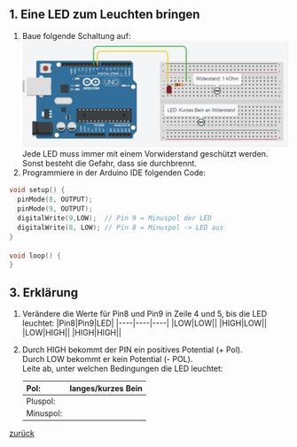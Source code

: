  <link rel="stylesheet" href="https://hi2272.github.io/StyleMD.css">


## 1. Eine LED zum Leuchten bringen
1. Baue folgende Schaltung auf:  
   ![SchaltungLED](Screenshot_4.png)  
   Jede LED muss immer mit einem Vorwiderstand geschützt werden. Sonst besteht die Gefahr, dass sie durchbrennt.
2. Programmiere in der Arduino IDE folgenden Code:
```C++
void setup() {
  pinMode(8, OUTPUT);
  pinMode(9, OUTPUT);
  digitalWrite(9,LOW);  // Pin 9 = Minuspol der LED
  digitalWrite(8, LOW); // Pin 8 = Minuspol -> LED aus  
}

void loop() {
}
```
## 3. Erklärung
1. Verändere die Werte für Pin8 und Pin9 in Zeile 4 und 5, bis die LED leuchtet:
   |Pin8|Pin9|LED|
   |----|----|----|
   |LOW|LOW||
   |HIGH|LOW||
   |LOW|HIGH||
   |HIGH|HIGH||
2. Durch HIGH bekommt der PIN ein positives Potential (+ Pol).  
     Durch LOW bekommt er kein Potential (- POL).  
   Leite ab, unter welchen Bedingungen die LED leuchtet:  

   |Pol:|langes/kurzes Bein|   
   |-----|-----|
   |Pluspol:||
   |Minuspol:||



       
[zurück](../index.html)